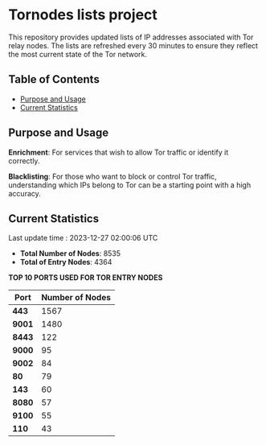 # Tornodes lists project

This repository provides updated lists of IP addresses associated with Tor relay nodes. The lists are refreshed every 30 minutes to ensure they reflect the most current state of the Tor network.

## Table of Contents

- [Purpose and Usage](#purpose-and-usage)
- [Current Statistics](#current-statistics)


## Purpose and Usage

**Enrichment**: For services that wish to allow Tor traffic or identify it correctly.

**Blacklisting**: For those who want to block or control Tor traffic, understanding which IPs belong to Tor can be a starting point with a high accuracy.

## Current Statistics

Last update time : 2023-12-27 02:00:06 UTC

- **Total Number of Nodes**: 8535
- **Total of Entry Nodes**: 4364

**TOP 10 PORTS USED FOR TOR ENTRY NODES**

| **Port** | **Number of Nodes** |
|------|-----------------|
| **443**   | 1567  |
| **9001**   | 1480  |
| **8443**   | 122  |
| **9000**   | 95  |
| **9002**   | 84  |
| **80**   | 79  |
| **143**   | 60  |
| **8080**   | 57  |
| **9100**   | 55  |
| **110**   | 43  |

